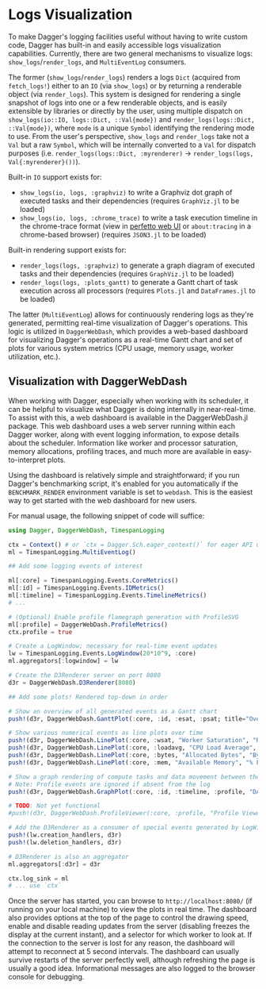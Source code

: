 # Logs Visualization

To make Dagger's logging facilities useful without having to write custom code,
Dagger has built-in and easily accessible logs visualization capabilities.
Currently, there are two general mechanisms to visualize logs:
`show_logs`/`render_logs`, and `MultiEventLog` consumers.

The former (`show_logs`/`render_logs`) renders a logs `Dict` (acquired from
`fetch_logs!`) either to an `IO` (via `show_logs`) or by returning a renderable
object (via `render_logs`). This system is designed for rendering a single
snapshot of logs into one or a few renderable objects, and is easily extensible
by libraries or directly by the user, using multiple dispatch on
`show_logs(io::IO, logs::Dict, ::Val{mode})` and
`render_logs(logs::Dict, ::Val{mode})`, where `mode` is a unique `Symbol`
identifying the rendering mode to use. From the user's perspective, `show_logs`
and `render_logs` take not a `Val` but a raw `Symbol`, which will be internally
converted to a `Val` for dispatch purposes
(i.e. `render_logs(logs::Dict, :myrenderer)` -> `render_logs(logs, Val{:myrenderer}())`).

Built-in `IO` support exists for:
- `show_logs(io, logs, :graphviz)` to write a Graphviz dot graph of executed tasks and their dependencies (requires `GraphViz.jl` to be loaded)
- `show_logs(io, logs, :chrome_trace)` to write a task execution timeline in the chrome-trace format (view in [perfetto web UI](https://ui.perfetto.dev/) or `about:tracing` in a chrome-based browser) (requires `JSON3.jl` to be loaded)

Built-in rendering support exists for:
- `render_logs(logs, :graphviz)` to generate a graph diagram of executed tasks and their dependencies (requires `GraphViz.jl` to be loaded)
- `render_logs(logs, :plots_gantt)` to generate a Gantt chart of task execution across all processors (requires `Plots.jl` and `DataFrames.jl` to be loaded)

The latter (`MultiEventLog`) allows for continuously rendering logs as they're
generated, permitting real-time visualization of Dagger's operations. This
logic is utilized in `DaggerWebDash`, which provides a web-based dashboard for
visualizing Dagger's operations as a real-time Gantt chart and set of plots for
various system metrics (CPU usage, memory usage, worker utilization, etc.).

## Visualization with DaggerWebDash

When working with Dagger, especially when working with its scheduler, it can be
helpful to visualize what Dagger is doing internally in near-real-time. To
assist with this, a web dashboard is available in the DaggerWebDash.jl package.
This web dashboard uses a web server running within each Dagger worker, along
with event logging information, to expose details about the scheduler.
Information like worker and processor saturation, memory allocations, profiling
traces, and much more are available in easy-to-interpret plots.

Using the dashboard is relatively simple and straightforward; if you run
Dagger's benchmarking script, it's enabled for you automatically if the
`BENCHMARK_RENDER` environment variable is set to `webdash`. This is the
easiest way to get started with the web dashboard for new users.

For manual usage, the following snippet of code will suffice:

```julia
using Dagger, DaggerWebDash, TimespanLogging

ctx = Context() # or `ctx = Dagger.Sch.eager_context()` for eager API usage
ml = TimespanLogging.MultiEventLog()

## Add some logging events of interest

ml[:core] = TimespanLogging.Events.CoreMetrics()
ml[:id] = TimespanLogging.Events.IDMetrics()
ml[:timeline] = TimespanLogging.Events.TimelineMetrics()
# ...

# (Optional) Enable profile flamegraph generation with ProfileSVG
ml[:profile] = DaggerWebDash.ProfileMetrics()
ctx.profile = true

# Create a LogWindow; necessary for real-time event updates
lw = TimespanLogging.Events.LogWindow(20*10^9, :core)
ml.aggregators[:logwindow] = lw

# Create the D3Renderer server on port 8080
d3r = DaggerWebDash.D3Renderer(8080)

## Add some plots! Rendered top-down in order

# Show an overview of all generated events as a Gantt chart
push!(d3r, DaggerWebDash.GanttPlot(:core, :id, :esat, :psat; title="Overview"))

# Show various numerical events as line plots over time
push!(d3r, DaggerWebDash.LinePlot(:core, :wsat, "Worker Saturation", "Running Tasks"))
push!(d3r, DaggerWebDash.LinePlot(:core, :loadavg, "CPU Load Average", "Average Running Threads"))
push!(d3r, DaggerWebDash.LinePlot(:core, :bytes, "Allocated Bytes", "Bytes"))
push!(d3r, DaggerWebDash.LinePlot(:core, :mem, "Available Memory", "% Free"))

# Show a graph rendering of compute tasks and data movement between them
# Note: Profile events are ignored if absent from the log
push!(d3r, DaggerWebDash.GraphPlot(:core, :id, :timeline, :profile, "DAG"))

# TODO: Not yet functional
#push!(d3r, DaggerWebDash.ProfileViewer(:core, :profile, "Profile Viewer"))

# Add the D3Renderer as a consumer of special events generated by LogWindow
push!(lw.creation_handlers, d3r)
push!(lw.deletion_handlers, d3r)

# D3Renderer is also an aggregator
ml.aggregators[:d3r] = d3r

ctx.log_sink = ml
# ... use `ctx`
```

Once the server has started, you can browse to `http://localhost:8080/` (if
running on your local machine) to view the plots in real time. The dashboard
also provides options at the top of the page to control the drawing speed,
enable and disable reading updates from the server (disabling freezes the
display at the current instant), and a selector for which worker to look at. If
the connection to the server is lost for any reason, the dashboard will attempt
to reconnect at 5 second intervals. The dashboard can usually survive restarts
of the server perfectly well, although refreshing the page is usually a good
idea. Informational messages are also logged to the browser console for
debugging.
